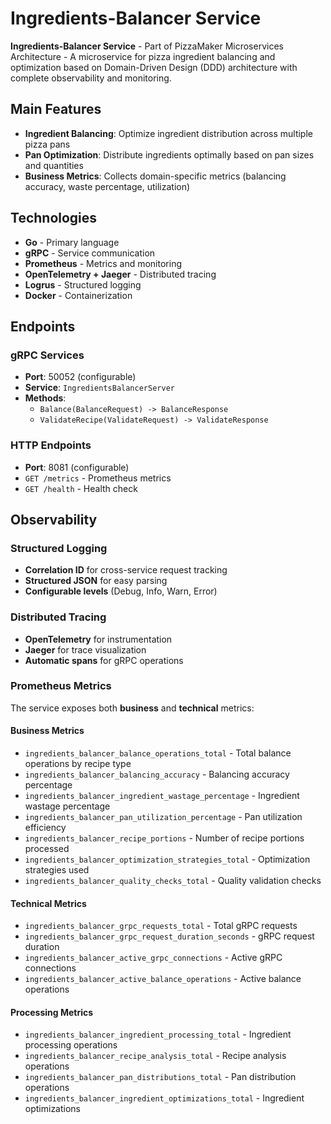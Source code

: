 # Ingredients-Balancer Service

**Ingredients-Balancer Service** - Part of PizzaMaker Microservices Architecture - A microservice for pizza ingredient balancing and optimization based on Domain-Driven Design (DDD) architecture with complete observability and monitoring.

## Main Features

- **Ingredient Balancing**: Optimize ingredient distribution across multiple pizza pans
- **Pan Optimization**: Distribute ingredients optimally based on pan sizes and quantities
- **Business Metrics**: Collects domain-specific metrics (balancing accuracy, waste percentage, utilization)

## Technologies

- **Go** - Primary language
- **gRPC** - Service communication
- **Prometheus** - Metrics and monitoring
- **OpenTelemetry + Jaeger** - Distributed tracing
- **Logrus** - Structured logging
- **Docker** - Containerization

## Endpoints

### gRPC Services
- **Port**: 50052 (configurable)
- **Service**: `IngredientsBalancerServer`
- **Methods**: 
  - `Balance(BalanceRequest) -> BalanceResponse`
  - `ValidateRecipe(ValidateRequest) -> ValidateResponse`

### HTTP Endpoints
- **Port**: 8081 (configurable)
- `GET /metrics` - Prometheus metrics
- `GET /health` - Health check

## Observability

### Structured Logging
- **Correlation ID** for cross-service request tracking
- **Structured JSON** for easy parsing
- **Configurable levels** (Debug, Info, Warn, Error)

### Distributed Tracing
- **OpenTelemetry** for instrumentation
- **Jaeger** for trace visualization
- **Automatic spans** for gRPC operations

### Prometheus Metrics
The service exposes both **business** and **technical** metrics:

#### Business Metrics
- `ingredients_balancer_balance_operations_total` - Total balance operations by recipe type
- `ingredients_balancer_balancing_accuracy` - Balancing accuracy percentage
- `ingredients_balancer_ingredient_wastage_percentage` - Ingredient wastage percentage
- `ingredients_balancer_pan_utilization_percentage` - Pan utilization efficiency
- `ingredients_balancer_recipe_portions` - Number of recipe portions processed
- `ingredients_balancer_optimization_strategies_total` - Optimization strategies used
- `ingredients_balancer_quality_checks_total` - Quality validation checks

#### Technical Metrics
- `ingredients_balancer_grpc_requests_total` - Total gRPC requests
- `ingredients_balancer_grpc_request_duration_seconds` - gRPC request duration
- `ingredients_balancer_active_grpc_connections` - Active gRPC connections
- `ingredients_balancer_active_balance_operations` - Active balance operations

#### Processing Metrics
- `ingredients_balancer_ingredient_processing_total` - Ingredient processing operations
- `ingredients_balancer_recipe_analysis_total` - Recipe analysis operations
- `ingredients_balancer_pan_distributions_total` - Pan distribution operations
- `ingredients_balancer_ingredient_optimizations_total` - Ingredient optimizations
